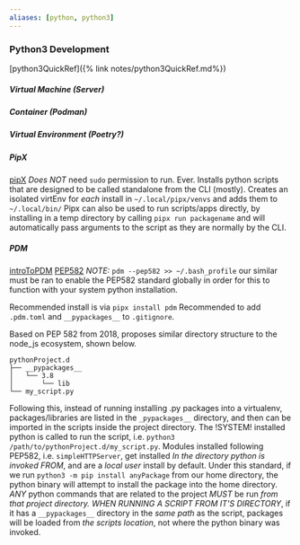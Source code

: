 ```yaml
---
aliases: [python, python3]
---
```

### Python3 Development
[python3QuickRef]({% link notes/python3QuickRef.md%})

##### Virtual Machine (Server)

##### Container (Podman)

##### Virtual Environment (Poetry?)

##### PipX
[pipX](https://pypi.org/project/pipx/)
*Does NOT* need `sudo` permission to run. Ever.
Installs python scripts that are designed to be called standalone from the CLI (mostly).
Creates an isolated virtEnv for *each* install in `~/.local/pipx/venvs` and adds them to `~/.local/bin/`
Pipx can also be used to run scripts/apps directly, by installing in a temp directory by calling `pipx run packagename` and will automatically pass arguments to the script as they are normally by the CLI. 

##### PDM
[introToPDM](https://frostming.com/2021/01-22/introducing-pdm/)
[PEP582](https://www.python.org/dev/peps/pep-0582/)
*NOTE:* `pdm --pep582 >> ~/.bash_profile` our similar must be ran to enable the PEP582 standard globally in order for this to function with your system python installation. 

Recommended install is via `pipx install pdm`
Recommended to add `.pdm.toml` and `__pypackages__` to `.gitignore`.

Based on PEP 582 from 2018, proposes similar directory structure to the node_js ecosystem, shown below. 

```text
pythonProject.d
├── __pypackages__
│   └── 3.8
│       └── lib
└── my_script.py
```
Following this, instead of running installing .py packages into a virtualenv, packages/libraries are listed in the `_pypackages__` directory, and then can be imported in the scripts inside the project directory. The !SYSTEM! installed python is called to run the script, i.e. `python3 /path/to/pythonProject.d/my_script.py`.
Modules installed following PEP582, i.e. `simpleHTTPServer`, get installed *In the directory python is invoked FROM*, and are a *local user* install by default.
Under this standard, if we run `python3 -m pip install anyPackage` from our home directory, the python binary will attempt to install the package into the home directory. *ANY* python commands that are related to the project *MUST* be run *from that project directory.*
*WHEN RUNNING A SCRIPT FROM IT'S DIRECTORY*, if it has a `__pypackages__` directory in the *same path* as the script, packages will be loaded from *the scripts location*, not where the python binary was invoked. 
